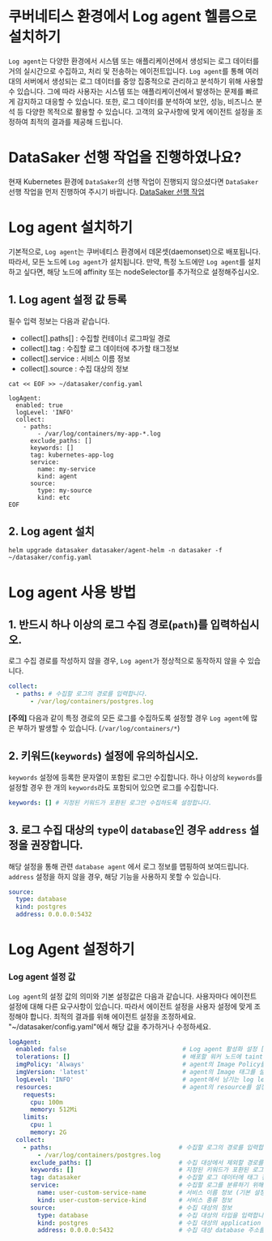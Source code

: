 # 쿠버네티스 환경에서 Log agent 헬름으로 설치하기
`Log agent`는 다양한 환경에서 시스템 또는 애플리케이션에서 생성되는 로그 데이터를 거의 실시간으로 수집하고, 처리 및 전송하는 에이전트입니다.
`Log agent`를 통해 여러 대의 서버에서 생성되는 로그 데이터를 중앙 집중적으로 관리하고 분석하기 위해 사용할 수 있습니다.
그에 따라 사용자는 시스템 또는 애플리케이션에서 발생하는 문제를 빠르게 감지하고 대응할 수 있습니다.
또한, 로그 데이터를 분석하여 보안, 성능, 비즈니스 분석 등 다양한 목적으로 활용할 수 있습니다.
고객의 요구사항에 맞게 에이전트 설정을 조정하여 최적의 결과를 제공해 드립니다.

# DataSaker 선행 작업을 진행하였나요?
현재 Kubernetes 환경에 `DataSaker`의 선행 작업이 진행되지 않으셨다면 `DataSaker` 선행 작업을 먼저 진행하여 주시기 바랍니다. [DataSaker 선행 작업](${MANUAL_KUBERNETES_KR})

# Log agent 설치하기
기본적으로, `Log agent`는 쿠버네티스 환경에서 데몬셋(daemonset)으로 배포됩니다.
따라서, 모든 노드에 `Log agent`가 설치됩니다. 만약, 특정 노드에만 `Log agent`를 설치하고 싶다면, 해당 노드에 affinity 또는 nodeSelector를 추가적으로 설정해주십시오. 

## 1. Log agent 설정 값 등록
필수 입력 정보는 다음과 같습니다.
- collect[].paths[] : 수집할 컨테이너 로그파일 경로
- collect[].tag : 수집할 로그 데이터에 추가할 태그정보
- collect[].service : 서비스 이름 정보
- collect[].source : 수집 대상의 정보

```shell
cat << EOF >> ~/datasaker/config.yaml

logAgent:
  enabled: true
  logLevel: 'INFO'
  collect:
    - paths:
        - /var/log/containers/my-app-*.log
      exclude_paths: []
      keywords: []
      tag: kubernetes-app-log
      service:
        name: my-service
        kind: agent
      source:
        type: my-source
        kind: etc
EOF
```

## 2. Log agent 설치
```shell
helm upgrade datasaker datasaker/agent-helm -n datasaker -f ~/datasaker/config.yaml
```

# Log agent 사용 방법

## 1. 반드시 하나 이상의 로그 수집 경로(`path`)를 입력하십시오.

로그 수집 경로를 작성하지 않을 경우, `Log agent`가 정상적으로 동작하지 않을 수 있습니다.
```yaml
collect:
  - paths: # 수집할 로그의 경로를 입력합니다.
      - /var/log/containers/postgres.log
```

**[주의]** 다음과 같이 특정 경로의 모든 로그를 수집하도록 설정할 경우 `Log agent`에 많은 부하가 발생할 수 있습니다. (`/var/log/containers/*`)

## 2. 키워드(`keywords`) 설정에 유의하십시오.

`keywords` 설정에 등록한 문자열이 포함된 로그만 수집합니다. 하나 이상의 `keywords`를 설정할 경우 한 개의 `keywords`라도 포함되어 있으면 로그를 수집합니다.
```yaml
keywords: [] # 지정된 키워드가 포환된 로그만 수집하도록 설정합니다.
```

## 3. 로그 수집 대상의 `type`이 `database`인 경우 `address` 설정을 권장합니다.

해당 설정을 통해 관련 `database agent` 에서 로그 정보를 맵핑하여 보여드립니다. `address` 설정을 하지 않을 경우, 해당 기능을 사용하지 못할 수 있습니다.
```yaml
source:
  type: database
  kind: postgres
  address: 0.0.0.0:5432
```

[//]: # (### 4. 권장 로그 설정 - 각 source kind 별 설정 방법)

# Log Agent 설정하기

### Log agent 설정 값 
`Log agent`의 설정 값의 의미와 기본 설정값은 다음과 같습니다. 사용자마다 에이전트 설정에 대해 다른 요구사항이 있습니다. 따라서 에이전트 설정을 사용자 설정에 맞게 조정해야 합니다. 최적의 결과를 위해 에이전트 설정을 조정하세요.
"~/datasaker/config.yaml"에서 해당 값을 추가하거나 수정하세요.
```yaml
logAgent:
  enabled: false                                # Log agent 활성화 설정 [true | false ]
  tolerations: []                               # 배포할 워커 노드에 taint가 설정되어 있을 경우 toleration 설정을 추가합니다.
  imgPolicy: 'Always'                           # agent의 Image Policy를 설정합니다. [Always | IfNotPresent | Never]
  imgVersion: 'latest'                          # agent의 Image 태그를 설정합니다.
  logLevel: 'INFO'                              # agent에서 남기는 log level을 설정합니다. [debug > info > warn > error > panic > fatal]
  resources:                                    # agent의 resource를 설정합니다. 너무 작게할 경우 정상동작을 못할 수 있습니다.
    requests:
      cpu: 100m
      memory: 512Mi
    limits:
      cpu: 1
      memory: 2G
  collect:
    - paths:                                   # 수집할 로그의 경로를 입력합니다.
        - /var/log/containers/postgres.log
      exclude_paths: []                        # 수집 대상에서 제외할 경로를 입력합니다.
      keywords: []                             # 지정된 키워드가 포환된 로그만 수집하도록 설정합니다.
      tag: datasaker                           # 수집할 로그 데이터에 태그 정보를 추가합니다.
      service:                                 # 수집할 로그를 분류하기 위해 수집 대상의 서비스의 정보를 입력합니다.
        name: user-custom-service-name         # 서비스 이름 정보 (기본 설정값: default) 
        kind: user-custom-service-kind         # 서비스 종류 정보
      source:                                  # 수집 대상의 정보
        type: database                         # 수집 대상의 타입을 입력합니다. [database | app | syslog | etc] (기본 설정값: etc)
        kind: postgres                         # 수집 대상의 application 개발 언어 및 database 종류를 입력합니다. [postgres | mysql | java | etc] (기본 설정값: etc)
        address: 0.0.0.0:5432                  # 수집 대상 database 주소를 입력합니다.
```
